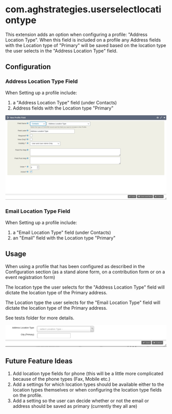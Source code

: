 # com.aghstrategies.userselectlocationtype

This extension adds an option when configuring a profile: "Address Location Type". When this field is included on a profile any Address fields with the Location type of "Primary" will be saved based on the location type the user selects in the  "Address Location Type" field.

## Configuration
### Address Location Type Field
When Setting up a profile include:
1. a "Address Location Type" field (under Contacts)
2. Address fields with the Location type "Primary"

![Settings](/images/addressLocationTypeField.png)

### Email Location Type Field
When Setting up a profile include:
1. a "Email Location Type" field (under Contacts)
2. an "Email" field with the Location type "Primary"

## Usage
When using a profile that has been configured as described in the Configuration section (as a stand alone form, on a contribution form or on a event registration form)

The location type the user selects for the "Address Location Type" field will dictate the location type of the Primary address.

The Location type the user selects for the "Email Location Type" field will dictate the location type of the Primary address.

See tests folder for more details.

![Front End UI](/images/profile.png)

## Future Feature Ideas
1. Add location type fields for phone (this will be a little more complicated because of the phone types (Fax, Mobile etc.)
2. Add a settings for which location types should be available either to the location types themselves or when configuring the location type fields on the profile.
3. Add a setting so the user can decide whether or not the email or address should be saved as primary (currently they all are)
